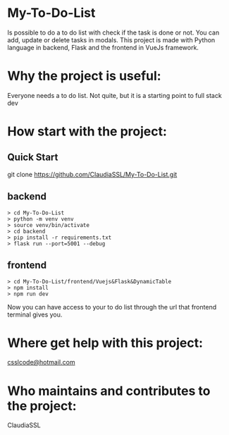 # My-To-Do-List
Is possible to do a to do list with check if the task is done or not. You can add, update or delete tasks in modals. This project is made with Python language in backend, Flask and the frontend in VueJs framework.

# Why the project is useful:
Everyone needs a to do list. Not quite, but it is a starting point to full stack dev

# How start with the project:
## Quick Start

git clone https://github.com/ClaudiaSSL/My-To-Do-List.git

## backend

    > cd My-To-Do-List
    > python -m venv venv
    > source venv/bin/activate
    > cd backend
    > pip install -r requirements.txt
    > flask run --port=5001 --debug
    
## frontend

    > cd My-To-Do-List/frontend/Vuejs&Flask&DynamicTable
    > npm install
    > npm run dev

Now you can have access to your to do list through the url that frontend terminal gives you.

# Where get help with this project:
csslcode@hotmail.com

# Who maintains and contributes to the project:
ClaudiaSSL
